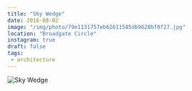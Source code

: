 ```yaml
---
title: "Sky Wedge"
date: 2016-08-02
image: "/img/photo/79e1131757eb62611585db9620bf0f27.jpg"
location: "Broadgate Circle"
instagram: true
draft: false
tags:
 - architecture
---
```


![Sky Wedge](/img/photo/79e1131757eb62611585db9620bf0f27.jpg)
